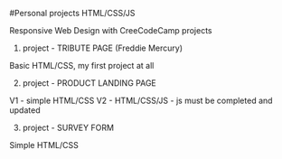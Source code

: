 #Personal projects HTML/CSS/JS

Responsive Web Design with CreeCodeCamp projects


1. project - TRIBUTE PAGE (Freddie Mercury)
  
  Basic HTML/CSS, my first project at all

2. project - PRODUCT LANDING PAGE

  V1 - simple HTML/CSS
  V2 - HTML/CSS/JS - js must be completed and updated

3. project - SURVEY FORM

  Simple HTML/CSS
